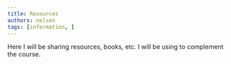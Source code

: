```yaml
---
title: Resources
authors: nelson
tags: [information, ]
---
```


Here I will be sharing resources, books, etc. I will be using to complement the course. 


